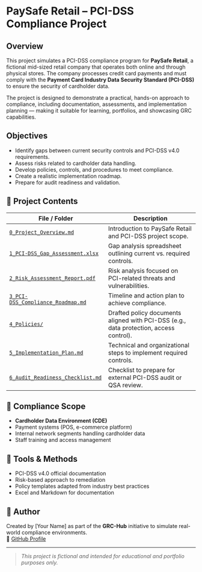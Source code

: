 # PaySafe Retail – PCI-DSS Compliance Project

## Overview
This project simulates a PCI-DSS compliance program for **PaySafe Retail**, a fictional mid-sized retail company that operates both online and through physical stores. The company processes credit card payments and must comply with the **Payment Card Industry Data Security Standard (PCI-DSS)** to ensure the security of cardholder data.

The project is designed to demonstrate a practical, hands-on approach to compliance, including documentation, assessments, and implementation planning — making it suitable for learning, portfolios, and showcasing GRC capabilities.

## Objectives
- Identify gaps between current security controls and PCI-DSS v4.0 requirements.
- Assess risks related to cardholder data handling.
- Develop policies, controls, and procedures to meet compliance.
- Create a realistic implementation roadmap.
- Prepare for audit readiness and validation.

## 📁 Project Contents

| File / Folder | Description |
|---------------|-------------|
| [`0_Project_Overview.md`](./0_Project_Overview.md) | Introduction to PaySafe Retail and PCI-DSS project scope. |
| [`1_PCI-DSS_Gap_Assessment.xlsx`](./1_PCI-DSS_Gap_Assessment.xlsx) | Gap analysis spreadsheet outlining current vs. required controls. |
| [`2_Risk_Assessment_Report.pdf`](./2_Risk_Assessment_Report.pdf) | Risk analysis focused on PCI-related threats and vulnerabilities. |
| [`3_PCI-DSS_Compliance_Roadmap.md`](./3_PCI-DSS_Compliance_Roadmap.md) | Timeline and action plan to achieve compliance. |
| [`4_Policies/`](./4_Policies/) | Drafted policy documents aligned with PCI-DSS (e.g., data protection, access control). |
| [`5_Implementation_Plan.md`](./5_Implementation_Plan.md) | Technical and organizational steps to implement required controls. |
| [`6_Audit_Readiness_Checklist.md`](./6_Audit_Readiness_Checklist.md) | Checklist to prepare for external PCI-DSS audit or QSA review. |

## 🧭 Compliance Scope
- **Cardholder Data Environment (CDE)**
- Payment systems (POS, e-commerce platform)
- Internal network segments handling cardholder data
- Staff training and access management

## 🔧 Tools & Methods
- PCI-DSS v4.0 official documentation
- Risk-based approach to remediation
- Policy templates adapted from industry best practices
- Excel and Markdown for documentation

## 👤 Author
Created by [Your Name] as part of the **GRC-Hub** initiative to simulate real-world compliance environments.  
🔗 [GitHub Profile](https://github.com/Kernow19-cloud) 

---

> *This project is fictional and intended for educational and portfolio purposes only.*
